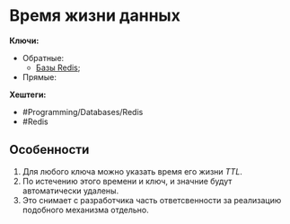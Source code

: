 
# Время жизни данных

**Ключи:**
- Обратные:
	- [Базы Redis](redis);
- Прямые:

**Хештеги:** 
- #Programming/Databases/Redis
- #Redis

## Особенности

1) Для любого ключа можно указать время его жизни *TTL*.
2) По истечению этого времени и ключ, и значние будут автоматически удалены.
3) Это снимает с разработчика часть ответсвенности за реализацию подобного механизма отдельно.

